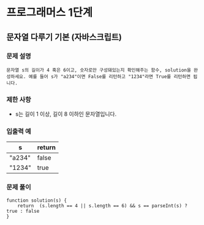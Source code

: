 # 프로그래머스 1단계
## 문자열 다루기 기본 (자바스크립트)  

### 문제 설명
```문자열 s의 길이가 4 혹은 6이고, 숫자로만 구성돼있는지 확인해주는 함수, solution을 완성하세요. 예를 들어 s가 "a234"이면 False를 리턴하고 "1234"라면 True를 리턴하면 됩니다.```

### 제한 사항
- s는 길이 1 이상, 길이 8 이하인 문자열입니다.


### 입출력 예 
| s | return 
| ------- | -------- 
| "a234" | false
| "1234" | true
 
### 문제 풀이    
```
function solution(s) {
    return  (s.length == 4 || s.length == 6) && s == parseInt(s) ? true : false
}
```
